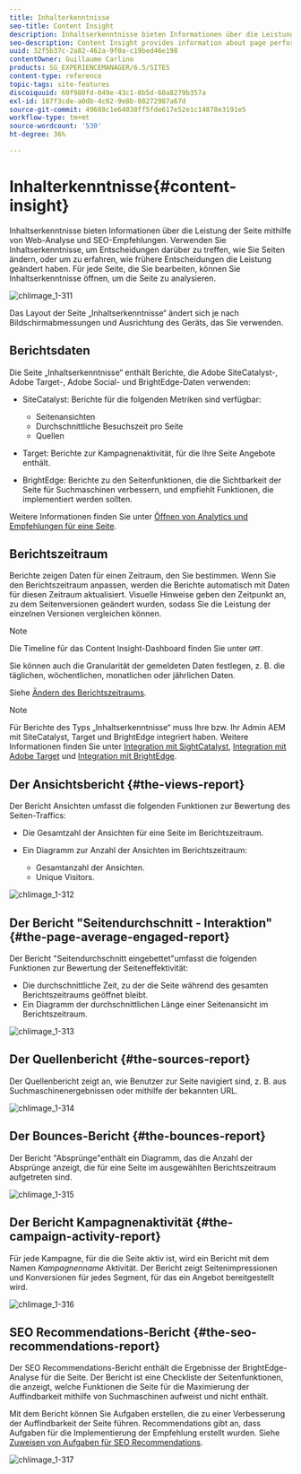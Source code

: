 ```yaml
---
title: Inhalterkenntnisse
seo-title: Content Insight
description: Inhaltserkenntnisse bieten Informationen über die Leistung der Seite mithilfe von Webanalyse und SEO-Empfehlungen
seo-description: Content Insight provides information about page performance using web analytics and SEO recommendation
uuid: 32f5b37c-2a82-462a-9f0a-c19bed46e198
contentOwner: Guillaume Carlino
products: SG_EXPERIENCEMANAGER/6.5/SITES
content-type: reference
topic-tags: site-features
discoiquuid: 60f980fd-049e-43c1-8b5d-60a8279b357a
exl-id: 187f3cde-a0db-4c02-9e8b-08272987a67d
source-git-commit: 49688c1e64038ff5fde617e52e1c14878e3191e5
workflow-type: tm+mt
source-wordcount: '530'
ht-degree: 36%

---
```


# Inhalterkenntnisse{#content-insight}

Inhaltserkenntnisse bieten Informationen über die Leistung der Seite mithilfe von Web-Analyse und SEO-Empfehlungen. Verwenden Sie Inhaltserkenntnisse, um Entscheidungen darüber zu treffen, wie Sie Seiten ändern, oder um zu erfahren, wie frühere Entscheidungen die Leistung geändert haben. Für jede Seite, die Sie bearbeiten, können Sie Inhaltserkenntnisse öffnen, um die Seite zu analysieren.

![chlimage_1-311](assets/chlimage_1-311.png)

Das Layout der Seite „Inhaltserkenntnisse“ ändert sich je nach Bildschirmabmessungen und Ausrichtung des Geräts, das Sie verwenden.

## Berichtsdaten

Die Seite „Inhaltserkenntnisse“ enthält Berichte, die Adobe SiteCatalyst-, Adobe Target-, Adobe Social- und BrightEdge-Daten verwenden:

* SiteCatalyst: Berichte für die folgenden Metriken sind verfügbar:

   * Seitenansichten
   * Durchschnittliche Besuchszeit pro Seite
   * Quellen

* Target: Berichte zur Kampagnenaktivität, für die Ihre Seite Angebote enthält.
* BrightEdge: Berichte zu den Seitenfunktionen, die die Sichtbarkeit der Seite für Suchmaschinen verbessern, und empfiehlt Funktionen, die implementiert werden sollten.

Weitere Informationen finden Sie unter [Öffnen von Analytics und Empfehlungen für eine Seite](/help/sites-authoring/ci-analyze.md#opening-analytics-and-recommendations-for-a-page).

## Berichtszeitraum

Berichte zeigen Daten für einen Zeitraum, den Sie bestimmen. Wenn Sie den Berichtszeitraum anpassen, werden die Berichte automatisch mit Daten für diesen Zeitraum aktualisiert. Visuelle Hinweise geben den Zeitpunkt an, zu dem Seitenversionen geändert wurden, sodass Sie die Leistung der einzelnen Versionen vergleichen können.

>[!NOTE]
>
>Die Timeline für das Content Insight-Dashboard finden Sie unter `GMT`.

Sie können auch die Granularität der gemeldeten Daten festlegen, z. B. die täglichen, wöchentlichen, monatlichen oder jährlichen Daten.

Siehe [Ändern des Berichtszeitraums](/help/sites-authoring/ci-analyze.md#changing-the-reporting-period).

>[!NOTE]
>
>Für Berichte des Typs „Inhaltserkenntnisse“ muss Ihre bzw. Ihr Admin AEM mit SiteCatalyst, Target und BrightEdge integriert haben. Weitere Informationen finden Sie unter [Integration mit SightCatalyst](/help/sites-administering/adobeanalytics.md), [Integration mit Adobe Target](/help/sites-administering/target.md) und [Integration mit BrightEdge](/help/sites-administering/brightedge.md).

## Der Ansichtsbericht {#the-views-report}

Der Bericht Ansichten umfasst die folgenden Funktionen zur Bewertung des Seiten-Traffics:

* Die Gesamtzahl der Ansichten für eine Seite im Berichtszeitraum.
* Ein Diagramm zur Anzahl der Ansichten im Berichtszeitraum:

   * Gesamtanzahl der Ansichten.
   * Unique Visitors.

![chlimage_1-312](assets/chlimage_1-312.png)

## Der Bericht &quot;Seitendurchschnitt - Interaktion&quot; {#the-page-average-engaged-report}

Der Bericht &quot;Seitendurchschnitt eingebettet&quot;umfasst die folgenden Funktionen zur Bewertung der Seiteneffektivität:

* Die durchschnittliche Zeit, zu der die Seite während des gesamten Berichtszeitraums geöffnet bleibt.
* Ein Diagramm der durchschnittlichen Länge einer Seitenansicht im Berichtszeitraum.

![chlimage_1-313](assets/chlimage_1-313.png)

## Der Quellenbericht {#the-sources-report}

Der Quellenbericht zeigt an, wie Benutzer zur Seite navigiert sind, z. B. aus Suchmaschinenergebnissen oder mithilfe der bekannten URL.

![chlimage_1-314](assets/chlimage_1-314.png)

## Der Bounces-Bericht {#the-bounces-report}

Der Bericht &quot;Absprünge&quot;enthält ein Diagramm, das die Anzahl der Absprünge anzeigt, die für eine Seite im ausgewählten Berichtszeitraum aufgetreten sind.

![chlimage_1-315](assets/chlimage_1-315.png)

## Der Bericht Kampagnenaktivität {#the-campaign-activity-report}

Für jede Kampagne, für die die Seite aktiv ist, wird ein Bericht mit dem Namen *Kampagnenname* Aktivität. Der Bericht zeigt Seitenimpressionen und Konversionen für jedes Segment, für das ein Angebot bereitgestellt wird.

![chlimage_1-316](assets/chlimage_1-316.png)

## SEO Recommendations-Bericht {#the-seo-recommendations-report}

Der SEO Recommendations-Bericht enthält die Ergebnisse der BrightEdge-Analyse für die Seite. Der Bericht ist eine Checkliste der Seitenfunktionen, die anzeigt, welche Funktionen die Seite für die Maximierung der Auffindbarkeit mithilfe von Suchmaschinen aufweist und nicht enthält.

Mit dem Bericht können Sie Aufgaben erstellen, die zu einer Verbesserung der Auffindbarkeit der Seite führen. Recommendations gibt an, dass Aufgaben für die Implementierung der Empfehlung erstellt wurden. Siehe [Zuweisen von Aufgaben für SEO Recommendations](/help/sites-authoring/ci-analyze.md#assigning-tasks-for-seo-recommendations).

![chlimage_1-317](assets/chlimage_1-317.png)
